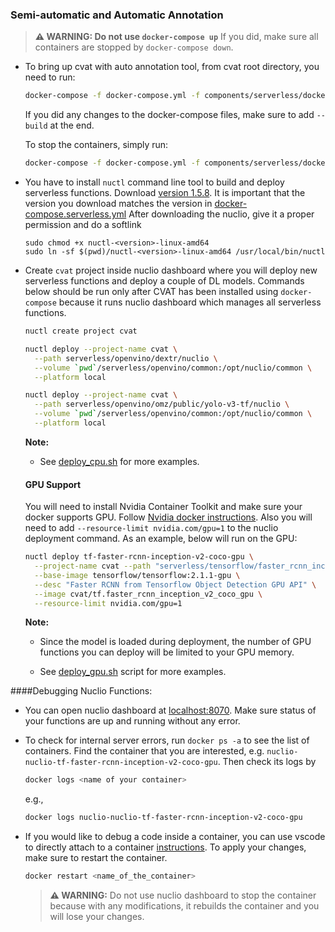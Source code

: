 ### Semi-automatic and Automatic Annotation

> **⚠ WARNING: Do not use `docker-compose up`**
> If you did, make sure all containers are stopped by `docker-compose down`.

- To bring up cvat with auto annotation tool, from cvat root directory, you need to run:

  ```bash
  docker-compose -f docker-compose.yml -f components/serverless/docker-compose.serverless.yml up -d
  ```

  If you did any changes to the docker-compose files, make sure to add `--build` at the end.

  To stop the containers, simply run:

  ```bash
  docker-compose -f docker-compose.yml -f components/serverless/docker-compose.serverless.yml down
  ```

- You have to install `nuctl` command line tool to build and deploy serverless
  functions. Download [version 1.5.8](https://github.com/nuclio/nuclio/releases).
  It is important that the version you download matches the version in
  [docker-compose.serverless.yml](/components/serverless/docker-compose.serverless.yml)
  After downloading the nuclio, give it a proper permission and do a softlink

  ```
  sudo chmod +x nuctl-<version>-linux-amd64
  sudo ln -sf $(pwd)/nuctl-<version>-linux-amd64 /usr/local/bin/nuctl
  ```

- Create `cvat` project inside nuclio dashboard where you will deploy new serverless functions and deploy a couple of DL models. Commands below should be run only after CVAT has been installed using `docker-compose` because it runs nuclio dashboard which manages all serverless functions.

  ```bash
  nuctl create project cvat
  ```

  ```bash
  nuctl deploy --project-name cvat \
    --path serverless/openvino/dextr/nuclio \
    --volume `pwd`/serverless/openvino/common:/opt/nuclio/common \
    --platform local
  ```

  ```bash
  nuctl deploy --project-name cvat \
    --path serverless/openvino/omz/public/yolo-v3-tf/nuclio \
    --volume `pwd`/serverless/openvino/common:/opt/nuclio/common \
    --platform local
  ```

  **Note:**

  - See [deploy_cpu.sh](/serverless/deploy_cpu.sh) for more examples.

  #### GPU Support

  You will need to install Nvidia Container Toolkit and make sure your docker supports GPU. Follow [Nvidia docker instructions](https://www.tensorflow.org/install/docker#gpu_support).
  Also you will need to add `--resource-limit nvidia.com/gpu=1` to the nuclio deployment command.
  As an example, below will run on the GPU:

  ```bash
  nuctl deploy tf-faster-rcnn-inception-v2-coco-gpu \
    --project-name cvat --path "serverless/tensorflow/faster_rcnn_inception_v2_coco/nuclio" --platform local \
    --base-image tensorflow/tensorflow:2.1.1-gpu \
    --desc "Faster RCNN from Tensorflow Object Detection GPU API" \
    --image cvat/tf.faster_rcnn_inception_v2_coco_gpu \
    --resource-limit nvidia.com/gpu=1
  ```

  **Note:**

  - Since the model is loaded during deployment, the number of GPU functions you can deploy will be limited to your GPU memory.

  - See [deploy_gpu.sh](/serverless/deploy_gpu.sh) script for more examples.

####Debugging Nuclio Functions:

- You can open nuclio dashboard at [localhost:8070](http://localhost:8070). Make sure status of your functions are up and running without any error.

- To check for internal server errors, run `docker ps -a` to see the list of containers. Find the container that you are interested, e.g. `nuclio-nuclio-tf-faster-rcnn-inception-v2-coco-gpu`. Then check its logs by

  ```bash
  docker logs <name of your container>
  ```

  e.g.,

  ```bash
  docker logs nuclio-nuclio-tf-faster-rcnn-inception-v2-coco-gpu
  ```

- If you would like to debug a code inside a container, you can use vscode to directly attach to a container [instructions](https://code.visualstudio.com/docs/remote/attach-container). To apply your changes, make sure to restart the container.

  ```bash
  docker restart <name_of_the_container>
  ```

  > **⚠ WARNING:**
  > Do not use nuclio dashboard to stop the container because with any modifications, it rebuilds the container and you will lose your changes.
